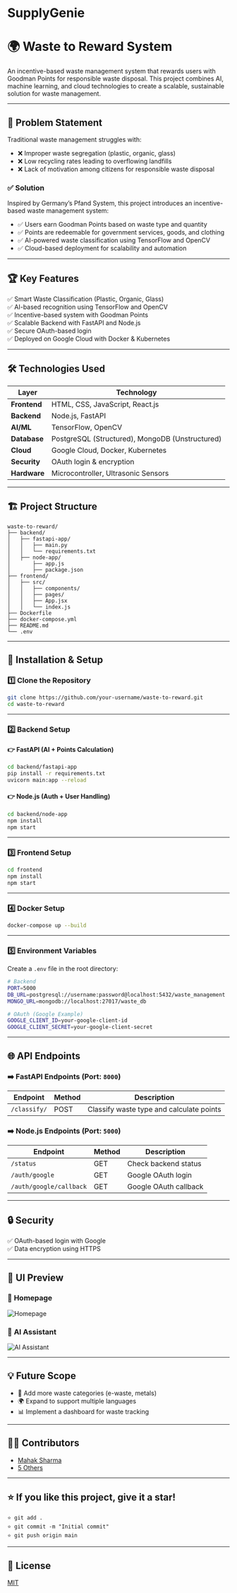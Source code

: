 # SupplyGenie

# 🌍 Waste to Reward System

An incentive-based waste management system that rewards users with Goodman Points for responsible waste disposal. This project combines AI, machine learning, and cloud technologies to create a scalable, sustainable solution for waste management.

---

## 🚀 **Problem Statement**
Traditional waste management struggles with:
- ❌ Improper waste segregation (plastic, organic, glass)  
- ❌ Low recycling rates leading to overflowing landfills  
- ❌ Lack of motivation among citizens for responsible waste disposal  

### ✅ **Solution**
Inspired by Germany’s Pfand System, this project introduces an incentive-based waste management system:
- ✅ Users earn Goodman Points based on waste type and quantity  
- ✅ Points are redeemable for government services, goods, and clothing  
- ✅ AI-powered waste classification using TensorFlow and OpenCV  
- ✅ Cloud-based deployment for scalability and automation  

---

## 🏆 **Key Features**
✅ Smart Waste Classification (Plastic, Organic, Glass)  
✅ AI-based recognition using TensorFlow and OpenCV  
✅ Incentive-based system with Goodman Points  
✅ Scalable Backend with FastAPI and Node.js  
✅ Secure OAuth-based login  
✅ Deployed on Google Cloud with Docker & Kubernetes  

---

## 🛠️ **Technologies Used**
| Layer | Technology |
|-------|------------|
| **Frontend** | HTML, CSS, JavaScript, React.js |
| **Backend** | Node.js, FastAPI |
| **AI/ML** | TensorFlow, OpenCV |
| **Database** | PostgreSQL (Structured), MongoDB (Unstructured) |
| **Cloud** | Google Cloud, Docker, Kubernetes |
| **Security** | OAuth login & encryption |
| **Hardware** | Microcontroller, Ultrasonic Sensors |

---

## 🏗️ **Project Structure**
```
waste-to-reward/
├── backend/
│   ├── fastapi-app/
│   │   ├── main.py
│   │   └── requirements.txt
│   ├── node-app/
│       ├── app.js
│       ├── package.json
├── frontend/
│   ├── src/
│   │   ├── components/
│   │   ├── pages/
│   │   ├── App.jsx
│   │   └── index.js
├── Dockerfile
├── docker-compose.yml
├── README.md
└── .env
```

---

## 🚀 **Installation & Setup**
### 1️⃣ **Clone the Repository**
```bash
git clone https://github.com/your-username/waste-to-reward.git
cd waste-to-reward
```

---

### 2️⃣ **Backend Setup**
#### 👉 **FastAPI (AI + Points Calculation)**
```bash
cd backend/fastapi-app
pip install -r requirements.txt
uvicorn main:app --reload
```

#### 👉 **Node.js (Auth + User Handling)**
```bash
cd backend/node-app
npm install
npm start
```

---

### 3️⃣ **Frontend Setup**
```bash
cd frontend
npm install
npm start
```

---

### 4️⃣ **Docker Setup**
```bash
docker-compose up --build
```

---

### 5️⃣ **Environment Variables**
Create a `.env` file in the root directory:
```bash
# Backend
PORT=5000
DB_URL=postgresql://username:password@localhost:5432/waste_management
MONGO_URL=mongodb://localhost:27017/waste_db

# OAuth (Google Example)
GOOGLE_CLIENT_ID=your-google-client-id
GOOGLE_CLIENT_SECRET=your-google-client-secret
```

---

## 🌐 **API Endpoints**
### ➡️ FastAPI Endpoints (Port: `8000`)
| Endpoint | Method | Description |
|----------|--------|-------------|
| `/classify/` | POST | Classify waste type and calculate points |

### ➡️ Node.js Endpoints (Port: `5000`)
| Endpoint | Method | Description |
|----------|--------|-------------|
| `/status` | GET | Check backend status |
| `/auth/google` | GET | Google OAuth login |
| `/auth/google/callback` | GET | Google OAuth callback |

---

## 🔒 **Security**
✅ OAuth-based login with Google  
✅ Data encryption using HTTPS  

---

## 📸 **UI Preview**
### 🏡 **Homepage**
![Homepage](./screenshots/homepage.png)

### 🚀 **AI Assistant**
![AI Assistant](./screenshots/ai-assistant.png)

---

## 💡 **Future Scope**
- 🌱 Add more waste categories (e-waste, metals)  
- 🌍 Expand to support multiple languages  
- 📊 Implement a dashboard for waste tracking  

---

## 👨‍💻 **Contributors**
- [Mahak Sharma](https://github.com/Mahak-Sharma)  
- [5 Others](https://github.com/)  

---

## ⭐ **If you like this project, give it a star!**  
```
⭐ git add .
⭐ git commit -m "Initial commit"
⭐ git push origin main
```

---

## 📃 **License**
[MIT](LICENSE)


